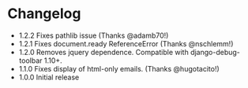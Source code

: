 # Changelog

* 1.2.2 Fixes pathlib issue (Thanks @adamb70!)
* 1.2.1 Fixes document.ready ReferenceError (Thanks @nschlemm!)
* 1.2.0 Removes jquery dependence.  Compatible with django-debug-toolbar 1.10+.
* 1.1.0 Fixes display of html-only emails.  (Thanks @hugotacito!)
* 1.0.0 Initial release